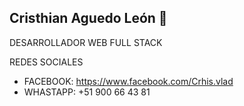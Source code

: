 ## Cristhian Aguedo León 👋
DESARROLLADOR WEB FULL STACK


REDES SOCIALES
- FACEBOOK: https://www.facebook.com/Crhis.vlad
- WHASTAPP: +51 900 66 43 81
